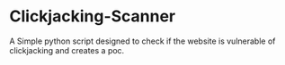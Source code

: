 # Clickjacking-Scanner
A Simple python script designed to check if the website is vulnerable of clickjacking and creates a poc.
